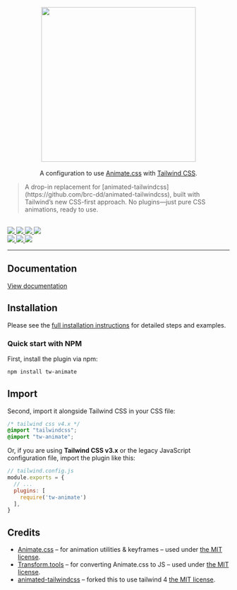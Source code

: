 <!-- markdownlint-disable MD013 MD041 -->
<p align="center">
  <a href="https://designerajayk.github.io/tw-animate">
    <picture>
      <source media="(prefers-color-scheme: dark)" srcset="https://designerajayk.github.io/tw-animate/logo-dark.svg" />
      <img src="https://designerajayk.github.io/tw-animate/logo-light.svg" width="350" />
    </picture>
  </a>
  <br />
  <br />
  A configuration to use <a href="https://github.com/animate-css/animate.css">Animate.css</a> with
  <a href="https://github.com/tailwindlabs/tailwindcss">Tailwind CSS</a>.
  <br />
  <blockquote>A drop-in replacement for [animated-tailwindcss](https://github.com/brc-dd/animated-tailwindcss), built with Tailwind’s new CSS-first approach. No plugins—just pure CSS animations, ready to use.</blockquote>
  <br />
  <a href="https://github.com/designerajayk/tw-animate/actions/workflows/ci.yaml">
    <img src="https://img.shields.io/github/actions/workflow/status/designerajayk/tw-animate/ci.yaml?branch=main&label=CI&logo=github&style=flat-square" />
  </a>
  <a href="https://npm.im/tw-animate">
    <img src="https://img.shields.io/npm/dm/tw-animate?logo=npm&style=flat-square" />
  </a>
  <a href="https://skypack.dev/view/tw-animate">
    <img src="https://img.shields.io/endpoint?url=https://gnsbjfpv4lik.runkit.sh?package=tw-animate" />
  </a>
  <a href="https://deps.dev/npm/tw-animate">
    <img src="https://img.shields.io/endpoint?url=https://ir741raqc767.runkit.sh?package=tw-animate" />
  </a>
  <br />
  <a href="https://github.com/animate-css/animate.css/releases/tag/v4.1.1">
    <img src="https://designerajayk.github.io/tw-animate/animate-css.svg" />
  </a>
  <a href="https://github.com/designerajayk/tw-animate/blob/main/LICENSE.md">
    <img src="https://designerajayk.github.io/tw-animate/license.svg" />
  </a>
  <a href="https://conventionalcommits.org">
    <img src="https://designerajayk.github.io/tw-animate/commits.svg" />
  </a>
</p>

---

## Documentation

[View documentation](https://designerajayk.github.io/tw-animate/)

## Installation

Please see the [full installation instructions](https://designerajayk.github.io/tw-animate/installation) for detailed steps and examples.

### Quick start with NPM

First, install the plugin via npm:

```sh
npm install tw-animate
```

## Import

Second, import it alongside Tailwind CSS in your CSS file:

```css
/* tailwind css v4.x */
@import "tailwindcss";
@import "tw-animate";
```

Or, if you are using **Tailwind CSS v3.x** or the legacy JavaScript configuration file, import the plugin like this:

```js
// tailwind.config.js
module.exports = {
  // ...
  plugins: [
    require('tw-animate')
  ],
}
```

## Credits

- [Animate.css](https://github.com/animate-css/animate.css) &ndash; for
  animation utilities & keyframes &ndash; used under
  [the MIT license](https://cdn.jsdelivr.net/npm/animate.css@4.1.1/LICENSE).
- [Transform.tools](https://github.com/ritz078/transform) &ndash; for converting
  Animate.css to JS &ndash; used under
  [the MIT license](https://github.com/ritz078/transform/blob/master/LICENSE).
- [animated-tailwindcss](https://www.npmjs.com/package/animated-tailwindcss) &ndash; forked this to use tailwind 4
  [the MIT license](https://github.com/brc-dd/animated-tailwindcss/blob/main/LICENSE.md).
